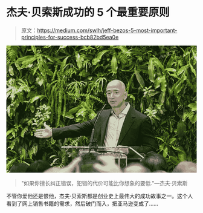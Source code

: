 # 杰夫·贝索斯成功的 5 个最重要原则

> 原文：<https://medium.com/swlh/jeff-bezos-5-most-important-principles-for-success-bcb82bd5ea0e>

![](img/4f87fe689801afc1bce34e7e75d8f242.png)

> "如果你擅长纠正错误，犯错的代价可能比你想象的要低."—杰夫·贝索斯

不管你爱他还是恨他，杰夫·贝索斯都是创业史上最伟大的成功故事之一。这个人看到了网上销售书籍的需求，然后破门而入，把亚马逊变成了……